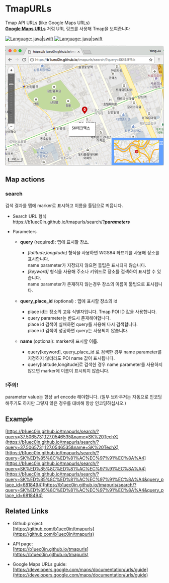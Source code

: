 # TmapURLs

Tmap API URLs  (like Google Maps URLs)<br/>
**[Google Maps URLs](https://developers.google.com/maps/documentation/urls/guide)** 처럼 URL 링크를 사용해 Tmap을 보여줍니다

[![Language: java|swift](https://img.shields.io/badge/license-MIT-000000.svg)](LICENSE)
[![Language: java|swift](https://img.shields.io/badge/language-HTML|JavaScript-84acfe.svg)]()

![screenshot 1](screenshot/search.png "search by query")

## Map actions
### search
검색 결과를 맵에 marker로 표시하고 이름을 툴팁으로 띄웁니다.

* Search URL 형식<br/>
  https<i></i>://b1uec0in.github.io/tmapurls/search/?***parameters***

* Parameters<br/>
  * **query** (required): 맵에 표시할 장소.<br/>
    * *[latitude,longitude]* 형식을 사용하면 WGS84 좌표계를 사용해 장소를 표시합니다.<br/>
      name parameter가 지정되지 않으면 툴팁은 표시되지 않습니다.
    * *[keyword]* 형식을 사용해 주소나 키워드로 장소를 검색하여 표시할 수 있습니다.<br/> 
      name parameter가 존재하지 않는경우 장소의 이름이 툴팁으로 표시됩니다.

  * **query_place_id** (optional) : 맵에 표시할 장소의 id<br/>
    * place id는 장소의 고유 식별자입니다. Tmap POI ID 값을 사용합니다.
    * query parameter는 반드시 존재해야합니다. <br/>
      place id 검색이 실패하면 query를 사용해 다시 검색합니다.<br/>
      place id 검색이 성공하면 query는 사용되지 않습니다.<br/>
  
  * **name** (optional): marker에 표시할 이름.
    * query[keyword], query_place_id 로 검색한 경우 name parameter를 지정하지 않더라도 POI name 값이 표시됩니다.
    * query[latitude,longitude]로 검색한 경우 name parameter를 사용하지 않으면 marker에 이름이 표시되지 않습니다.

### !주의! ###
parameter value는 항상 url encode 해야합니다. (일부 브라우저는 자동으로 인코딩해주기도 하지만 그렇지 않은 경우를 대비해 항상 인코딩하십시오.)


## Example
[https://b1uec0in.github.io/tmapurls/search/?query=37.5065731,127.0546535&name=SK%20TechX](https://b1uec0in.github.io/tmapurls/search/?query=37.5065731,127.0546535&name=SK%20TechX)<br/>
[https://b1uec0in.github.io/tmapurls/search/?query=SK%ED%85%8C%ED%81%AC%EC%97%91%EC%8A%A4](https://b1uec0in.github.io/tmapurls/search/?query=SK%ED%85%8C%ED%81%AC%EC%97%91%EC%8A%A4)<br/>
[https://b1uec0in.github.io/tmapurls/search/?query=SK%ED%85%8C%ED%81%AC%EC%97%91%EC%8A%A4&query_place_id=6818494](https://b1uec0in.github.io/tmapurls/search/?query=SK%ED%85%8C%ED%81%AC%EC%97%91%EC%8A%A4&query_place_id=6818494)


## Related Links
* Github project:<br/>
[https://github.com/b1uec0in/tmapurls](https://github.com/b1uec0in/tmapurls)

* API page:<br/>
[https://b1uec0in.github.io/tmapurls](https://b1uec0in.github.io/tmapurls)

* Google Maps URLs guide:<br/>
[https://developers.google.com/maps/documentation/urls/guide](https://developers.google.com/maps/documentation/urls/guide)
